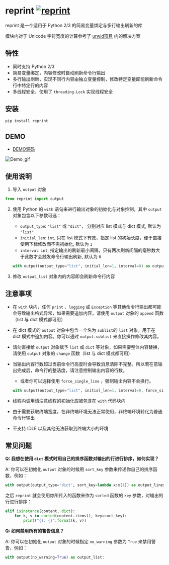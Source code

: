 # reprint [![reprint](https://img.shields.io/pypi/v/reprint.svg)](https://pypi.python.org/pypi/reprint)

reprint 是一个适用于 Python 2/3 的简易变量绑定与多行输出刷新的库

模块内对于 Unicode 字符宽度的计算参考了 [urwid项目](https://github.com/urwid/urwid/blob/master/urwid/old_str_util.py) 内的解决方案

## 特性
+ 同时支持 Python 2/3
+ 简易变量绑定，内容修改时自动刷新命令行输出
+ 多行输出刷新，实现不同行内容由独立变量控制，修改特定变量即能刷新命令行中特定行的内容
+ 多线程安全，使用了 `threading.Lock` 实现线程安全 

## 安装

```sh
pip install reprint
```

## DEMO

+ [DEMO源码](https://github.com/Yinzo/reprint/blob/master/demo/file_moving.py)

![Demo_gif](https://raw.githubusercontent.com/yinzo/reprint/master/demo/images/file_moving_demo.gif)

## 使用说明

1. 导入 `output` 对象

  ```python
  from reprint import output
  ```

2. 使用 Python 的 `with` 语句来进行输出对象的初始化与对象控制，其中 `output` 对象包含以下参数可选：
    + `output_type`: `"list"` 或 `"dict"`， 分别对应 list 模式与 dict 模式, 默认为 `"list"`
    + `initial_len`: `int`, 只在 list 模式下有效，指定 list 的初始长度，便于直接使用下标修改而不需初始化, 默认为 `1`
    + `interval`: `int`, 指定输出的刷新最小间隔，只有两次刷新间隔的毫秒数大于此数才会触发命令行输出刷新, 默认为 `0`

    ```python
    with output(output_type="list", initial_len=1, interval=0) as output_list:
    ```

3. 修改 `output_list` 对象内的内容即会刷新命令行内容



## 注意事项
+ 在 `with` 块内，任何 `print` 、`logging` 或 `Exception` 等其他命令行输出都可能会导致输出格式异常，如果需要追加内容，请使用 `output` 对象的 `append` 函数（list 与 dict 模式都可用）

+ 在 dict 模式的 `output` 对象中包含一个名为 `sublist`的 `list` 对象，用于在 dict 模式中追加内容。你可以通过 `output.sublist` 来直接操作修改其内容。

+ 请勿直接给 `output` 对象赋予 `list` 或 `dict` 等对象，如果需要整体内容替换，请使用 `output` 对象的 `change` 函数（list 与 dict 模式都可用）

+ 当输出内容行数超过当前命令行高度时会导致消息清除不完整。所以若在意输出完成后，命令行的整洁度，请注意控制输出内容的行数。
  + 或者你可以选择使用 `force_single_line` ，强制输出内容不会换行。

  ```python
  with output(output_type="list", initial_len=1, interval=0, force_single_line=True) as output_list:
  ```

+ 线程内调用请注意线程的初始化应被包含在 `with` 代码块内

+ 由于需要获取终端宽度，在非终端环境无法正常使用，非终端环境转化为普通命令行输出

+ 不支持 IDLE 以及其他无法获取到终端大小的环境




## 常见问题

**Q: 我想在使用 `dict` 模式时用自己的排序函数对输出的行进行排序，如何实现？**

A: 你可以在初始化 `output` 对象的时候用 `sort_key` 参数来传递你自己的排序函数，例如：

```python
with output(output_type='dict', sort_key=lambda x:x[1]) as output_lines:
```

之后 `reprint` 就会使用你所传入的函数来作为 `sorted` 函数的 `key` 参数，对输出的行进行排序：

```python
elif isinstance(content, dict):
    for k, v in sorted(content.items(), key=sort_key):
        print("{}: {}".format(k, v))
```

**Q: 如何禁用所有的警告信息？**

A: 你可以在初始化 `output` 对象的时候指定 `no_warning` 参数为 `True` 来禁用警告，例如：

```python
with output(no_warning=True) as output_list:
```

